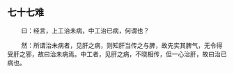 ## 七十七难
<p>&emsp;&emsp;
曰：经言，上工治未病，中工治已病，何谓也？
</p>
<p>&emsp;&emsp;
然：所谓治未病者，见肝之病，则知肝当传之与脾，故先实其脾气，无令得受肝之邪，故曰治未病焉。中工者，见肝之病，不晓相传，但一心治肝，故曰治已病也。
</p>



